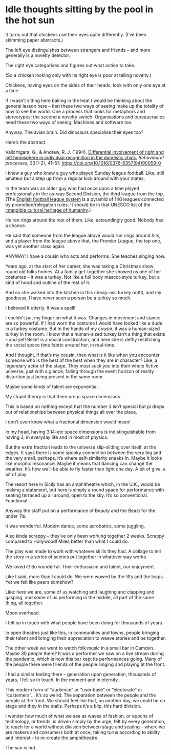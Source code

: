 # Idle thoughts sitting by the pool in the hot sun

It turns out that chickens use their eyes quite differently. (I’ve been
skimming paper abstracts.)

The left eye distinguishes between strangers and friends – and more generally
is a novelty detector.

The right eye categorises and figures out what action to take.

(So a chicken looking only with its right eye is poor at telling novelty.)

Chickens, having eyes on the sides of their heads, look with only one eye at a
time.

If I wasn’t sitting here baking in the heat I would be thinking about the
general lesson here – that these two ways of seeing make up the totality of
how to see the world. One a process that looks for metaphors and stereotypes;
the second a novelty switch. Organisations and bureaucracies need these two
ways of seeing. Machines and software too.

Anyway. The avian brain. Did dinosaurs specialise their eyes too?

Here’s the abstract.

Vallortigara, G., & Andrew, R. J. (1994). [Differential involvement of right
and left hemisphere in individual recognition in the domestic
chick.](https://www.sciencedirect.com/science/article/abs/pii/0376635794900590)
_Behavioural processes,_ 33(1-2), 41–57.
https://doi.org/10.1016/0376-6357(94)90059-0

I knew a guy who knew a guy who played Sunday league football. Like, still
amateur but a step up from a regular kick around with your mates.

In the team was an older guy who had once upon a time played professionally in
the as-was Second Division, the third league from the top. (The [English
football league
system](https://en.wikipedia.org/wiki/English_football_league_system) is a
pyramid of 140 leagues connected by promotion/relegation rules. It should be
in that UNESCO list of the [intangible cultural heritage of
humanity](/home/2014/12/08/filtered).)

He ran rings around the rest of them. Like, astoundingly good. Nobody had a
chance.

He said that someone from the league above would run rings around _him,_ and a
player from the league above that, the Premier League, the top one, was yet
another class again.

ANYWAY: I have a cousin who acts and performs. She teaches singing now.

Years ago, at the start of her career, she was taking a Christmas show round
old folks homes. At a family get-together she showed us one of her costumes –
it was a turkey. Not like a full body mascot-style turkey, but a kind of hood
and outline of the rest of it.

And so she walked into the kitchen in this cheap-ass turkey outfit, and my
goodness, I have never seen a person be a turkey so much.

I believed it utterly. It was a spell!

I couldn’t put my finger on what it was. Changes in movement and stance are so
powerful. If I had worn the costume I would have looked like a dude in a
turkey costume. But in the hands of my cousin, it was a human-sized turkey in
the room. I know that a human-sized turkey isn’t a thing that exists – and
yet! Belief is a social construction, and here she is deftly restitching the
social space time fabric around her, in real-time.

And I thought, if that’s my cousin, then what is it like when you encounter
someone who is the best of the best when they are in character? Like, a
legendary actor of the stage. They must suck you into their whole fictive
universe, just with a glance, falling through the event horizon of reality
distortion just being present in the same room.

Maybe some kinds of talent are exponential.

My stupid theory is that there are pi space dimensions.

This is based on nothing except that the number 3 isn’t special but pi drops
out of relationships between physical things all over the place.

I don’t even know what a fractional dimension would mean!

In my head, having 3.14-etc space dimensions is indistinguishable from having
3, in everyday life and in most of physics.

But the extra fraction leads to the universe slip-sliding over itself, at the
edges. It says there is some spooky connection between the very big and the
very small, perhaps, it’s where self-similarity sneaks in. Maybe it looks like
morphic resonance. Maybe it means that dancing can change the weather. It’s
how we’ll be able to fly faster than light one day. A bit of give, a bit of
play.

The resort here in Sicily has an amphitheatre which, in the U.K., would be
making a statement, but here is simply a round space for performance with
seating terraced up all around, open to the sky. It’s so conventional.
Functional.

Anyway the staff put on a performance of Beauty and the Beast for the under
11s.

It was wonderful. Modern dance, some acrobatics, some juggling.

Also kinda scrappy – they’ve only been working together 2 weeks. Scrappy
compared to Hollywood! Miles better than what I could do.

The play was made to work with whatever skills they had. A collage to tell the
story in a series of scenes put together in whatever way works.

We loved it! So wonderful. Their enthusiasm and talent, our enjoyment.

Like I said, more than I could do. We were wowed by the lifts and the leaps.
Yet we felt like peers somehow?

Like: here we are, some of us watching and laughing and clapping and gasping,
and some of us performing in the middle, all part of the same thing, all
together.

Moon overhead.

I felt so in touch with what people have been doing for thousands of years.

In open theatres just like this, in communities and towns, people bringing
their talent and bringing their appreciation to weave stories and be together.

The other week we went to watch folk music in a small bar in Camden. Maybe 30
people there? It was a performer we saw on a live stream during the pandemic,
which is how this bar kept its performances going. Many of the people there
were friends of the people singing and playing at the front.

I had a similar feeling there – generation upon generation, thousands of
years, I felt so in touch. In the moment and in eternity.

This modern form of “audience” or “user base” or “electorate” or “customers”…
it’s so weird. The separation between the people and the people at the front.
We should feel like that, on another day, we could be on stage and they in the
stalls. Perhaps it’s a blip, this hard division.

I wonder how much of what we see as waves of fashion, or epochs of technology,
or trends, is driven simply by the urge, felt by every generation, to reach
for a world without division between stage and seating – where we are makers
and consumers both at once, taking turns according to ability and interest –
to re-create the amphitheatre.

The sun is hot.
